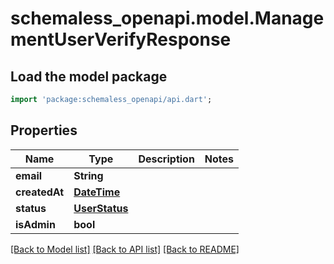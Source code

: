 # schemaless_openapi.model.ManagementUserVerifyResponse

## Load the model package
```dart
import 'package:schemaless_openapi/api.dart';
```

## Properties
Name | Type | Description | Notes
------------ | ------------- | ------------- | -------------
**email** | **String** |  | 
**createdAt** | [**DateTime**](DateTime.md) |  | 
**status** | [**UserStatus**](UserStatus.md) |  | 
**isAdmin** | **bool** |  | 

[[Back to Model list]](../README.md#documentation-for-models) [[Back to API list]](../README.md#documentation-for-api-endpoints) [[Back to README]](../README.md)


